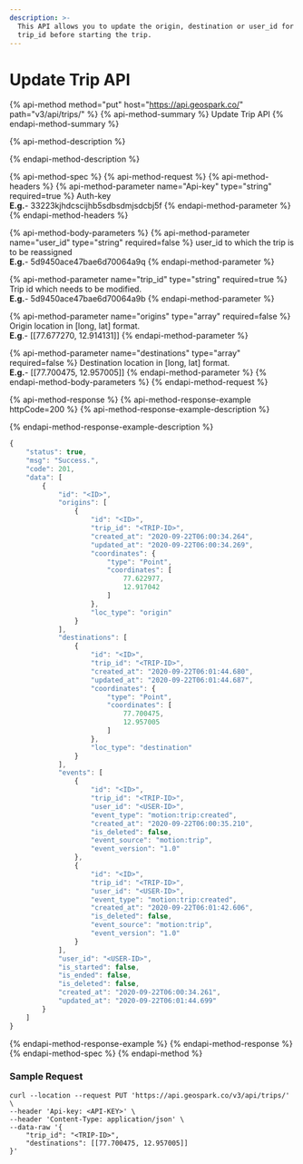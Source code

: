 ```yaml
---
description: >-
  This API allows you to update the origin, destination or user_id for a given
  trip_id before starting the trip.
---
```


# Update Trip API

{% api-method method="put" host="https://api.geospark.co/" path="v3/api/trips/" %}
{% api-method-summary %}
Update Trip API
{% endapi-method-summary %}

{% api-method-description %}
 
{% endapi-method-description %}

{% api-method-spec %}
{% api-method-request %}
{% api-method-headers %}
{% api-method-parameter name="Api-key" type="string" required=true %}
Auth-key  
**E.g.**- 33223kjhdcscijhb5sdbsdmjsdcbj5f
{% endapi-method-parameter %}
{% endapi-method-headers %}

{% api-method-body-parameters %}
{% api-method-parameter name="user\_id" type="string" required=false %}
user\_id to which the trip is to be reassigned  
**E.g.**- 5d9450ace47bae6d70064a9q
{% endapi-method-parameter %}

{% api-method-parameter name="trip\_id" type="string" required=true %}
Trip id which needs to be modified.  
**E.g.**- 5d9450ace47bae6d70064a9b
{% endapi-method-parameter %}

{% api-method-parameter name="origins" type="array" required=false %}
Origin location in \[long, lat\] format.  
**E.g**.- \[\[77.677270, 12.914131\]\]
{% endapi-method-parameter %}

{% api-method-parameter name="destinations" type="array" required=false %}
Destination location in \[long, lat\] format.  
**E.g.**- \[\[77.700475, 12.957005\]\]
{% endapi-method-parameter %}
{% endapi-method-body-parameters %}
{% endapi-method-request %}

{% api-method-response %}
{% api-method-response-example httpCode=200 %}
{% api-method-response-example-description %}

{% endapi-method-response-example-description %}

```javascript
{
    "status": true,
    "msg": "Success.",
    "code": 201,
    "data": [
        {
            "id": "<ID>",
            "origins": [
                {
                    "id": "<ID>",
                    "trip_id": "<TRIP-ID>",
                    "created_at": "2020-09-22T06:00:34.264",
                    "updated_at": "2020-09-22T06:00:34.269",
                    "coordinates": {
                        "type": "Point",
                        "coordinates": [
                            77.622977,
                            12.917042
                        ]
                    },
                    "loc_type": "origin"
                }
            ],
            "destinations": [
                {
                    "id": "<ID>",
                    "trip_id": "<TRIP-ID>",
                    "created_at": "2020-09-22T06:01:44.680",
                    "updated_at": "2020-09-22T06:01:44.687",
                    "coordinates": {
                        "type": "Point",
                        "coordinates": [
                            77.700475,
                            12.957005
                        ]
                    },
                    "loc_type": "destination"
                }
            ],
            "events": [
                {
                    "id": "<ID>",
                    "trip_id": "<TRIP-ID>",
                    "user_id": "<USER-ID>",
                    "event_type": "motion:trip:created",
                    "created_at": "2020-09-22T06:00:35.210",
                    "is_deleted": false,
                    "event_source": "motion:trip",
                    "event_version": "1.0"
                },
                {
                    "id": "<ID>",
                    "trip_id": "<TRIP-ID>",
                    "user_id": "<USER-ID>",
                    "event_type": "motion:trip:created",
                    "created_at": "2020-09-22T06:01:42.606",
                    "is_deleted": false,
                    "event_source": "motion:trip",
                    "event_version": "1.0"
                }
            ],
            "user_id": "<USER-ID>",
            "is_started": false,
            "is_ended": false,
            "is_deleted": false,
            "created_at": "2020-09-22T06:00:34.261",
            "updated_at": "2020-09-22T06:01:44.699"
        }
    ]
}
```
{% endapi-method-response-example %}
{% endapi-method-response %}
{% endapi-method-spec %}
{% endapi-method %}

### Sample Request <a id="TripsAPI-SampleRequest.1"></a>

```text
curl --location --request PUT 'https://api.geospark.co/v3/api/trips/' \
--header 'Api-key: <API-KEY>' \
--header 'Content-Type: application/json' \
--data-raw '{
	"trip_id": "<TRIP-ID>",
	"destinations": [[77.700475, 12.957005]]
}'
```


